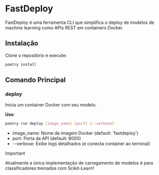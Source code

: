 # FastDeploy
FastDeploy é uma ferramenta CLI que simplifica o deploy de modelos de machine learning como APIs REST em containers Docker.

## Instalação
Clone o repositório e execute:
```bash
poetry install
```

## Comando Principal
 
### deploy

Inicia um container Docker com seu modelo.

**Uso**:
```bash
poetry run deploy [image_name] [port] [--verbose]
```
- image_name: Nome da imagem Docker (default: 'fastdeploy')
- port: Porta da API (default: 8000)
- --verbose: Exibe logs detalhados (e conecta container ao terminal)

> [!IMPORTANT]  
> Atualmente a única implementação de carregamento de modelos é para classificadores treinados com Scikit-Learn!